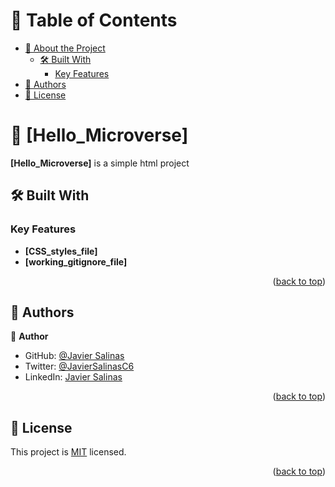 <a name="readme-top"></a>

# 📗 Table of Contents

- [📖 About the Project](#about-project)
  - [🛠 Built With](#built-with)
    - [Key Features](#key-features)
- [👥 Authors](#authors)
- [📝 License](#license)

# 📖 [Hello_Microverse] <a name="about-project"></a>

**[Hello_Microverse]** is a simple html project

## 🛠 Built With <a name="built-with"></a>

### Key Features <a name="key-features"></a>

- **[CSS_styles_file]**
- **[working_gitignore_file]**

<p align="right">(<a href="#readme-top">back to top</a>)</p>


## 👥 Authors <a name="authors"></a>

👤 **Author**

- GitHub: [@Javier Salinas](https://github.com/javier-salinas)
- Twitter: [@JavierSalinasC6](https://twitter.com/JavierSalinasC6)
- LinkedIn: [Javier Salinas](https://www.linkedin.com/in/javier-salinas-/)

<p align="right">(<a href="#readme-top">back to top</a>)</p>

## 📝 License <a name="license"></a>

This project is [MIT](./LICENSE) licensed.

<p align="right">(<a href="#readme-top">back to top</a>)</p>
